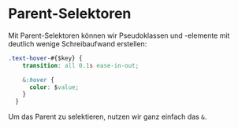# Parent-Selektoren

Mit Parent-Selektoren können wir Pseudoklassen und -elemente mit deutlich wenige Schreibaufwand erstellen:

```CSS
.text-hover-#{$key} {
    transition: all 0.1s ease-in-out;

    &:hover {
      color: $value;
    }
  }
```

Um das Parent zu selektieren, nutzen wir ganz einfach das `&`.
